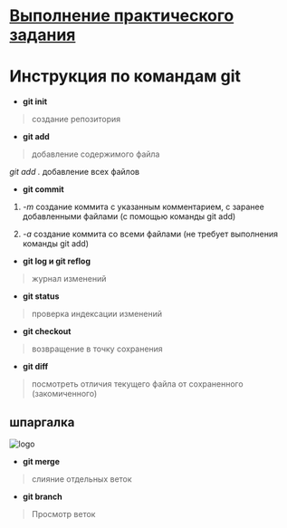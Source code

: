 # [Выполнение практического задания](https://gb.ru/lessons/291039/homework "нажми меня")  

# Инструкция по командам git 

* **git init**

> создание репозитория

* **git add**
 
 > добавление содержимого файла

*git add .* добавление всех файлов

* **git commit**

1. *-m* создание коммита с указанным комментарием, с заранее добавленными файлами (с помощью команды git add)

2. *-a* создание коммита со всеми файлами (не требует выполнения команды git add)

* **git log и git reflog**

> журнал изменений

* **git status**

> проверка индексации изменений

* **git checkout**

> возвращение в точку сохранения

* **git diff**

> посмотреть отличия текущего файла от сохраненного (закомиченного) 


## шпаргалка 

![logo](https://s2.studylib.es/store/data/008825178_1-f39e56009941736933e722fe371a5cd3.png)

* **git merge**
> слияние отдельных веток

* **git branch**
> Просмотр веток

